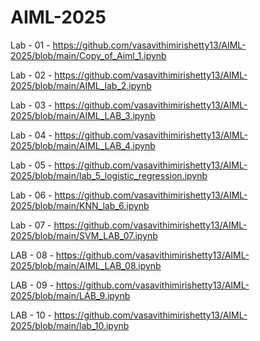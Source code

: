 # AIML-2025

Lab - 01 - https://github.com/vasavithimirishetty13/AIML-2025/blob/main/Copy_of_Aiml_1.ipynb

Lab - 02 - https://github.com/vasavithimirishetty13/AIML-2025/blob/main/AIML_lab_2.ipynb

Lab - 03 - https://github.com/vasavithimirishetty13/AIML-2025/blob/main/AIML_LAB_3.ipynb

Lab - 04 - https://github.com/vasavithimirishetty13/AIML-2025/blob/main/AIML_LAB_4.ipynb

Lab - 05 - https://github.com/vasavithimirishetty13/AIML-2025/blob/main/lab_5_logistic_regression.ipynb

Lab - 06 - https://github.com/vasavithimirishetty13/AIML-2025/blob/main/KNN_lab_6.ipynb

Lab - 07 - https://github.com/vasavithimirishetty13/AIML-2025/blob/main/SVM_LAB_07.ipynb

LAB - 08 - https://github.com/vasavithimirishetty13/AIML-2025/blob/main/AIML_LAB_08.ipynb

LAB - 09 - https://github.com/vasavithimirishetty13/AIML-2025/blob/main/LAB_9.ipynb

LAB - 10 - https://github.com/vasavithimirishetty13/AIML-2025/blob/main/lab_10.ipynb
